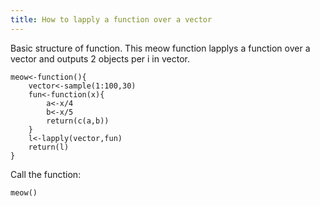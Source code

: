 ```yaml
---
title: How to lapply a function over a vector
---
```


Basic structure of function. This meow function lapplys a function over a vector and outputs 2 objects per i in vector.

	meow<-function(){
		vector<-sample(1:100,30)
		fun<-function(x){
  			a<-x/4
  			b<-x/5
  			return(c(a,b))
		}
		l<-lapply(vector,fun)
		return(l)
	}

Call the function:

	meow()